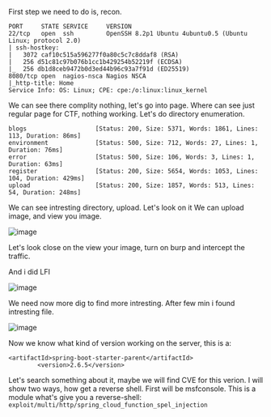 First step we need to do is, recon.
```
PORT     STATE SERVICE     VERSION
22/tcp   open  ssh         OpenSSH 8.2p1 Ubuntu 4ubuntu0.5 (Ubuntu Linux; protocol 2.0)
| ssh-hostkey: 
|   3072 caf10c515a596277f0a80c5c7c8ddaf8 (RSA)
|   256 d51c81c97b076b1cc1b429254b52219f (ECDSA)
|_  256 db1d8ceb9472b0d3ed44b96c93a7f91d (ED25519)
8080/tcp open  nagios-nsca Nagios NSCA
|_http-title: Home
Service Info: OS: Linux; CPE: cpe:/o:linux:linux_kernel
```
We can see there complity nothing, let's go into page. Where can see just regular page for CTF, nothing working. Let's do directory enumeration.
```
blogs                   [Status: 200, Size: 5371, Words: 1861, Lines: 113, Duration: 86ms]
environment             [Status: 500, Size: 712, Words: 27, Lines: 1, Duration: 76ms]
error                   [Status: 500, Size: 106, Words: 3, Lines: 1, Duration: 63ms]
register                [Status: 200, Size: 5654, Words: 1053, Lines: 104, Duration: 429ms]
upload                  [Status: 200, Size: 1857, Words: 513, Lines: 54, Duration: 248ms]
```
We can see intresting directory, upload. Let's look on it
We can upload image, and view you image. 

![image](https://github.com/Anogota/Inject/assets/143951834/f371f176-25eb-4390-9715-0663d030e8d4)

Let's look close on the view your image, turn on burp and intercept the traffic.

And i did LFI

![image](https://github.com/Anogota/Inject/assets/143951834/64cfc9f5-d46c-42d3-acc4-e20bb34b8907)

We need now more dig to find more intresting. After few min i found intresting file.

![image](https://github.com/Anogota/Inject/assets/143951834/233e0643-5063-4d94-9769-84b606fa3604)

Now we know what kind of version working on the server, this is a:
```
<artifactId>spring-boot-starter-parent</artifactId>
		<version>2.6.5</version>
```
Let's search something about it, maybe we will find CVE for this verion.
I will show two ways, how get a reverse shell.
First will be msfconsole. This is a module what's give you a reverse-shell: ```exploit/multi/http/spring_cloud_function_spel_injection``` 

